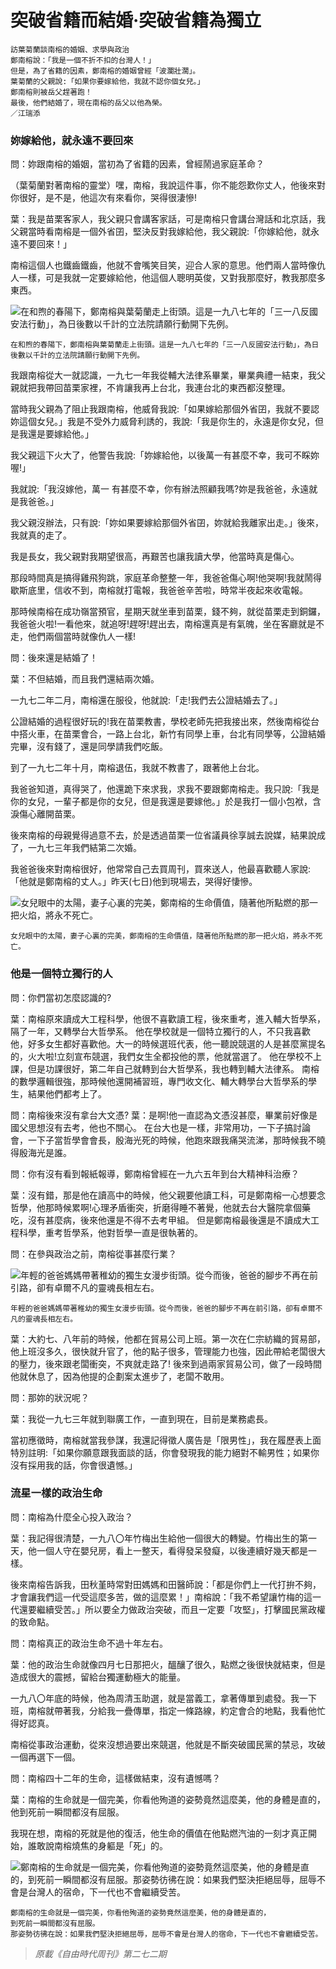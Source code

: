 # 突破省籍而結婚‧突破省籍為獨立

```
訪葉菊蘭談南榕的婚姻、求學與政治
鄭南榕說：「我是一個不折不扣的台灣人！」
但是，為了省籍的因素，鄭南榕的婚姻曾經「波瀾壯濶」。
葉菊蘭的父親說:「如果你要嫁給他，我就不認你個女兒。」
鄭南榕則被岳父趕著跑！
最後，他們結婚了，現在南榕的岳父以他為榮。
／江瑞添
```


### 妳嫁給他，就永遠不要回來

問：妳跟南榕的婚姻，當初為了省籍的因素，曾經鬧過家庭革命？

（葉菊蘭對著南榕的靈堂）嘿，南榕，我說這件事，你不能怨歎你丈人，他後來對你很好，是不是，他這次有來看你，哭得很淒慘!

葉：我是苗栗客家人，我父親只會講客家話，可是南榕只會講台灣話和北京話，我父親當時看南榕是一個外省囝，堅決反對我嫁給他，我父親說:「你嫁給他，就永遠不要回來！」

南榕這個人也鐵齒鐵齒，他就不會嘴笑目笑，迎合人家的意思。他們兩人當時像仇人一樣，可是我就一定要嫁給他，他這個人聰明英俊，又對我那麼好，教我那麼多東西。

![在和煦的春陽下，鄭南榕與葉菊蘭走上街頭。這是一九八七年的「三一八反國安法行動」，為日後數以千計的立法院請願行動開下先例。](/photos/page-049.png)
```
在和煦的春陽下，鄭南榕與葉菊蘭走上街頭。這是一九八七年的「三一八反國安法行動」，為日後數以千計的立法院請願行動開下先例。
```

我跟南榕從大一就認識，一九七一年我從輔大法律系畢業，畢業典禮一結束，我父親就把我帶回苗栗家裡，不肯讓我再上台北，我連台北的東西都沒整理。

當時我父親為了阻止我跟南榕，他威脅我說:「如果嫁給那個外省囝，我就不要認妳這個女兒。」我是不受外力威脅利誘的，我說:「我是你生的，永遠是你女兒，但是我還是要嫁給他。」

我父親這下火大了，他警告我說:「妳嫁給他，以後萬一有甚麼不幸，我可不睬妳喔!」

我就說:「我沒嫁他，萬一 有甚麼不幸，你有辦法照顧我嗎?妳是我爸爸，永遠就是我爸爸。」

我父親沒辦法，只有說:「妳如果要嫁給那個外省囝，妳就給我離家出走。」後來，我就真的走了。

我是長女，我父親對我期望很高，再艱苦也讓我讀大學，他當時真是傷心。

那段時間真是搞得雞飛狗跳，家庭革命整整一年，我爸爸傷心啊!他哭啊!我就鬧得歇斯底里，信收不到，南榕就打電報，我爸爸辛苦啦，時常半夜起來收電報。

那時候南榕在成功嶺當預官，星期天就坐車到苗栗，錢不夠，就從苗栗走到銅鑼，我爸爸火啦!一看他來，就追呀!趕呀!趕出去，南榕還真是有氣魄，坐在客廳就是不走，他們兩個當時就像仇人一樣!

問：後來還是結婚了！

葉：不但結婚，而且我們還結兩次婚。

一九七二年二月，南榕還在服役，他就說:「走!我們去公證結婚去了。」

公證結婚的過程很好玩的!我在苗栗教書，學校老師先把我接出來，然後南榕從台中搭火車，在苗栗會合，一路上台北，新竹有同學上車，台北有同學等，公證結婚完畢，沒有錢了，還是同學請我們吃飯。

到了一九七二年十月，南榕退伍，我就不教書了，跟著他上台北。

我爸爸知道，真得哭了，他還跪下來求我，求我不要跟鄭南榕走。我只說:「我是你的女兒，一輩子都是你的女兒，但是我還是要嫁他。」於是我打一個小包袱，含淚傷心離開苗栗。

後來南榕的母親覺得過意不去，於是透過苗栗一位省議員徐享誠去說媒，結果說成了，一九七三年我們結第二次婚。

我爸爸後來對南榕很好，他常常自己去買周刊，買來送人，他最喜歡聽人家說:「他就是鄭南榕的丈人。」昨天(七日)他到現場去，哭得好悽慘。

![女兒眼中的太陽，妻子心裏的完美，鄭南榕的生命價值，隨著他所點燃的那一把火焰，將永不死亡。](/photos/page-051.png)
```
女兒眼中的太陽，妻子心裏的完美，鄭南榕的生命價值，隨著他所點燃的那一把火焰，將永不死亡。
```


### 他是一個特立獨行的人

問：你們當初怎麼認識的?

葉：南榕原來讀成大工程科學，他很不喜歡讀工程，後來重考，進入輔大哲學系，隔了一年，又轉學台大哲學系。 他在學校就是一個特立獨行的人，不只我喜歡他，好多女生都好喜歡他。大一的時候選班代表，他一聽說競選的人是甚麼黨提名的，火大啦!立刻宣布競選，我們女生全都投他的票，他就當選了。 他在學校不上課，但是功課很好，第二年自己就轉到台大哲學系，我也轉到輔大法律系。 南榕的數學邏輯很強，那時候他還開補習班，專門收文化、輔大轉學台大哲學系的學生，結果他們都考上了。

問：南榕後來沒有拿台大文憑? 葉：是啊!他一直認為文憑沒甚麼，畢業前好像是國父思想沒有去考，他也不關心。 在台大也是一樣，非常用功，一下子搞討論會，一下子當哲學會會長，殷海光死的時候，他跑來跟我痛哭流涕，那時候我不曉得殷海光是誰。

問：你有沒有看到報紙報導，鄭南榕曾經在一九六五年到台大精神科治療？

葉：沒有錯，那是他在讀高中的時候，他父親要他讀工科，可是鄭南榕一心想要念哲學，他那時候累啊!心理矛盾衝突，折磨得睡不著覺，他就去台大醫院拿個藥吃，沒有甚麼病，後來他還是不得不去考甲組。 但是鄭南榕最後還是不讀成大工程科學，重考哲學系，他對哲學一直是很執著的。

問：在參與政治之前，南榕從事甚麼行業？

![年輕的爸爸媽媽帶著稚幼的獨生女漫步街頭。從今而後，爸爸的腳步不再在前引路，卻有卓爾不凡的靈魂長相左右。](/photos/page-053.png)
```
年輕的爸爸媽媽帶著稚幼的獨生女漫步街頭。從今而後，爸爸的腳步不再在前引路，卻有卓爾不凡的靈魂長相左右。
```

葉：大約七、八年前的時候，他都在貿易公司上班。第一次在仁宗紡織的貿易部，他上班沒多久，很快就升官了，他的點子很多，管理能力也強，因此帶給老闆很大的壓力，後來跟老闆衝突，不爽就走路了! 後來到過兩家貿易公司，做了一段時間他就休息了，因為他提的企劃案太進步了，老闆不敢用。

問：那妳的狀況呢？

葉：我從一九七三年就到聯廣工作，一直到現在，目前是業務處長。

當初應徵時，南榕就當我參謀，我還記得徵人廣告是「限男性」，我在履歷表上面特別註明:「如果你願意跟我面談的話，你會發現我的能力絕對不輸男性；如果你沒有採用我的話，你會很遺憾。」


### 流星一樣的政治生命

問：南榕為什麼全心投入政治？

葉：我記得很清楚，一九八〇年竹梅出生給他一個很大的轉變。竹梅出生的第一天，他一個人守在嬰兒房，看上一整天，看得發呆發癡，以後連續好幾天都是一樣。

後來南榕告訴我，田秋堇時常對田媽媽和田醫師說：「都是你們上一代打拚不夠，才會讓我們這一代受這麼多苦，做的這麼累！」南榕說：「我不希望讓竹梅的這一代還要繼續受苦。」所以要全力做政治突破，而且一定要「攻堅」，打擊國民黨政權的致命點。

問：南榕真正的政治生命不過十年左右。

葉：他的政治生命就像四月七日那把火，醞釀了很久，點燃之後很快就結束，但是造成很大的震撼，留給台獨運動極大的能量。

一九八〇年底的時候，他為周清玉助選，就是當義工，拿著傳單到處發。我一下班，南榕就帶著我，分給我一疊傳單，指定一條路線，約定會合的地點，我看他忙得好認真。

南榕從事政治運動，從來沒想過要出來競選，他就是不斷突破國民黨的禁忌，攻破一個再選下一個。

問：南榕四十二年的生命，這樣做結束，沒有遺憾嗎？

葉：南榕的生命就是一個完美，你看他殉道的姿勢竟然這麼美，他的身體是直的，他到死前一瞬間都沒有屈服。

我現在想，南榕的死就是他的復活，他生命的價值在他點燃汽油的一刻才真正開始，誰敢說南榕燒焦的身軀是「死」的。

![鄭南榕的生命就是一個完美，你看他殉道的姿勢竟然這麼美，他的身體是直的，到死前一瞬間都沒有屈服。那姿勢彷彿在說：如果我們堅決拒絕屈辱，屈辱不會是台灣人的宿命，下一代也不會繼續受苦。](/photos/page-055.png)
```
鄭南榕的生命就是一個完美，你看他殉道的姿勢竟然這麼美，他的身體是直的，
到死前一瞬間都沒有屈服。
那姿勢彷彿在說：如果我們堅決拒絕屈辱，屈辱不會是台灣人的宿命，下一代也不會繼續受苦。
```

> *原載《自由時代周刊》第二七二期*
